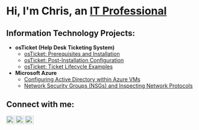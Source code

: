 <h1>Hi, I'm Chris, an <a href="https://www.linkedin.com/in/christopher-jones-c4r1s">IT Professional</a></h1>

<h2>Information Technology Projects:</h2>

- <b>osTicket (Help Desk Ticketing System)</b>
  - [osTicket: Prerequisites and Installation](https://github.com/CJones226/osticket-prereqs)
  - [osTicket: Post-Installation Configuration](https://github.com/CJones226/post-install-config)
  - [osTicket: Ticket Lifecycle Examples](https://github.com/joshmadakorcc/ticket-lifecycle)
- <b>Microsoft Azure</b>
  - [Configuring Active Directory within Azure VMs](https://github.com/joshmadakorcc/configure-ad)
  - [Network Security Groups (NSGs) and Inspecting Network Protocols](https://github.com/joshmadakorcc/azure-network-protocols)

<h2>Connect with me:</h2>

[<img align="left" alt="Chris | GlaassDoor" width="22px" src="https://cdn.jsdelivr.net/npm/simple-icons@3.13.0/icons/glassdoor.svg" />][glassdoor]
[<img align="left" alt="Chris | LinkedIn" width="22px" src="https://cdn.jsdelivr.net/npm/simple-icons@v3/icons/linkedin.svg" />][linkedin]
[<img align="left" alt="Chris | Indeed" width="22px" src="https://cdn.jsdelivr.net/npm/simple-icons@3.13.0/icons/indeed.svg" />][indeed]

[glassdoor]: https://www.glassdoor.com/member/profile
[indeed]: https://profile.indeed.com/?hl=en_US&co=US&from=gnav-jobseeker-profile--profile-one-frontend
[linkedin]: https://www.linkedin.com/in/christopher-jones-c4r1s
